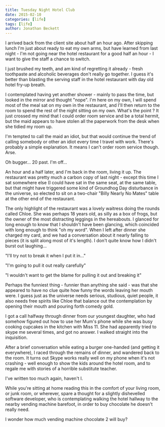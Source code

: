```yaml
---
title: Tuesday Night Hotel Club
date: 2015-02-10
categories: [life]
tags: [life]
author: Jonathan Beckett
---
```


I arrived back from the client site about half an hour ago. After skipping lunch I'm just about ready to eat my own arms, but have learned from last night - I'm not going near the hotel restaurant for a good half an hour - I want to give the staff a chance to switch.

I just brushed my teeth, and am kind of regretting it already - fresh toothpaste and alcoholic beverages don't really go together. I guess it's better than blasting the serving staff in the hotel restaurant with day old hotel fry-up breath.

I contemplated having yet another shower - mainly to pass the time, but looked in the mirror and thought "nope". I'm here on my own, I will spend most of the meal sat on my own in the restaurant, and I'll then return to the room to spend the rest of the night sitting on my own. What's the point ? It just crossed my mind that I could order room service and be a total hermit, but the maid appears to have stolen all the paperwork from the desk when she tidied my room up.

I'm tempted to call the maid an idiot, but that would continue the trend of calling somebody or other an idiot every time I travel with work. There's probably a simple explanation. It means I can't order room service though. Arse.

Oh bugger... 20 past. I'm off...

An hour and a half later, and I'm back in the room, living it up. The restaurant was pretty much a carbon copy of last night - except this time I sat somewhere else (I could have sat in the same seat, at the same table, but that might have triggered some kind of Groundhog Day disturbance in the universe, so elected to sit on a two-chair "Billy Nearly No Mates" table at the other end of the restaurant.

The only highlight of the restaurant was a lovely waitress doing the rounds called Chloe. She was perhaps 18 years old, as silly as a box of frogs, but the owner of the most distracting leggings in the hereabouts. I glanced for long enough to know that I shouldn't have been glancing, which coincided with long enough to think "oh my word". When I left after dinner she charged my card, and we had a conversation about it nearly falling to pieces (it is split along most of it's length). I don't quite know how I didn't burst out laughing...

"I'll try not to break it when I put it in..."

"I'm going to pull it out really carefully"

"I wouldn't want to get the blame for pulling it out and breaking it"

Perhaps the funniest thing - funnier than anything she said - was that she appeared to have no clue quite how funny the words leaving her mouth were. I guess just as the universe needs serious, studious, quiet people, it also needs free spirits like Chloe that balance out the contemplation by opening their mouth and pouring forth comedy gold.

I got a call halfway through dinner from our youngest daughter, who had somehow figured out how to use her Mum's phone while she was busy cooking cupcakes in the kitchen with Miss 11. She had apparently tried to skype me several times, and got no answer. I walked straight into the inquisition.

After a brief conversation while eating a burger one-handed (and getting it everywhere), I raced through the remains of dinner, and wandered back to the room. It turns out Skype works really well on my phone when it's not crashing - well enough to show the kids around the hotel room, and to regale me with stories of a horrible substitute teacher.

I've written too much again, haven't I.

While you're sitting at home reading this in the comfort of your living room, or junk room, or wherever, spare a thought for a slightly dishevelled software developer, who is contemplating walking the hotel hallway to the nearby vending machine barefoot, in order to buy chocolate he doesn't really need.

I wonder how much vending machine chocolate 2 will buy?